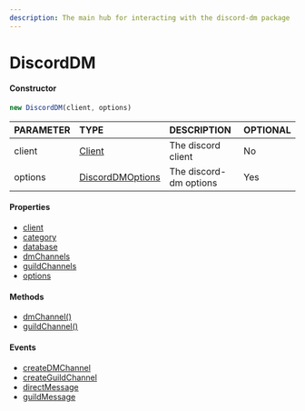 ```yaml
---
description: The main hub for interacting with the discord-dm package
---
```


# DiscordDM

#### Constructor

```javascript
new DiscordDM(client, options)
```

| **PARAMETER** | **TYPE** | **DESCRIPTION** | **OPTIONAL** |
| :--- | :--- | :--- | :--- |
| client | [Client](https://discord.js.org/#/docs/main/stable/class/Client) | The discord client | No |
| options | [DiscordDMOptions](others/discorddmoptions.md) | The discord-dm options | Yes |

#### Properties

* [client](properties/client.md)
* [category](properties/category.md)
* [database](properties/database.md)
* [dmChannels](properties/dmchannels.md)
* [guildChannels](properties/guildchannels.md)
* [options](properties/options.md)

#### Methods

* [dmChannel\(\)](methods/dmchannel.md)
* [guildChannel\(\)](methods/guildchannel.md)

#### Events

* [createDMChannel](events/createdmchannel.md)
* [createGuildChannel](events/createguildchannel.md)
* [directMessage](events/directmessage.md)
* [guildMessage](events/guildmessage.md)

